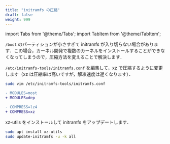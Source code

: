 ```yaml
---
title: "initramfs の圧縮"
draft: false
weight: 999
---
```


import Tabs from '@theme/Tabs';
import TabItem from '@theme/TabItem';

`/boot` のパーティションが小さすぎて initramfs が入り切らない場合があります．この場合，カーネル開発で複数のカーネルをインストールすることができなくなってしまうので，圧縮方法を変えることで解決します．

`/etc/initramfs-tools/initramfs.conf` を編集して，xz で圧縮するように変更します（xz は圧縮率は高いですが，解凍速度は遅くなります）．

```sh
sudo vim /etc/initramfs-tools/initramfs.conf
```

```diff
- MODULES=most
+ MODULES=dep
```

```diff
- COMPRESS=lz4
+ COMPRESS=xz
```

xz-utils をインストールして initramfs をアップデートします．

<Tabs groupId="initramfs" queryString>
  <TabItem value="ubuntu" label="Ubuntu">

  ```sh
sudo apt install xz-utils
sudo update-initramfs -u -k all
  ```

  </TabItem>
</Tabs>
